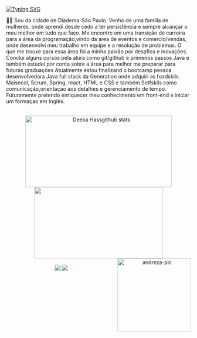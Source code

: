 
[![Typing SVG](https://readme-typing-svg.herokuapp.com/?color=D11C92&size=35&center=true&vCenter=true&width=1000&lines=Olá,+meu+nome+é+Andreza;Sejam+Bem-vindos!;Devenvolvedora+Full+Stack+java+:%29)](https://git.io/typing-svg)

 

<p>🕵‍♀ Sou da cidade de Diadema-São Paulo. Venho de uma familia de mulheres, onde aprendi desde cedo a ter persistência e sempre alcançar o meu melhor em tudo que faço. Me encontro em uma transição de carreira para a área da programação,vindo da area de eventos e comercio/vendas, onde desenvolvi meu trabalho em equipe e a resolução de problemas. O que me trouxe para essa área foi a minha paixão por desafios e inovações. Conclui alguns cursos pela alura como git/github e primeiros passos Java e também estudei por conta sobre a área para melhor me preparar para futuras graduações Atualmente estou finalizand o bootcamp pessoa desenvolvedora Java full stack da Generation onde adquiri as hardskils Maisecol, Scrum, Spring, react, HTML  e CSS  e também  Sotfskils como comunicação,orientaçao aos detalhes e gerenciamento de tempo. Futuramente pretendo enriquecer meu conhecimento em front-end e iniciar um formaçao em Inglês. </p>
<br>
<div align="center">
  <img width="400px" height="195px" src="https://github-readme-stats.vercel.app/api?username=deekahass&show_icons=true&count_private=true&hide_border=true&theme=radical" alt="Deeka Hassgithub stats" /> 
  <img width="350px" height="195px" src="https://github-readme-stats.vercel.app/api/top-langs/?username=deekahass&layout=compact&hide_border=true&theme=radical" /> 
    <img align="right" alt="andreza-pic" height="200";" src="https://cdn.discordapp.com/attachments/1073633125239902280/1090427422572286132/download20230302210804.png">
</div>
<br>

<div align="center">
  <a href="https://www.linkedin.com/in/andreza-silvestre/" target="_blank"><img src="https://img.shields.io/badge/LinkedIn-000000?style=for-the-badge&logo=linkedin&logoColor=white" target="_blank"></a>
       <a href="CTT.Andreza.Silvestre@outlook.com" target="_blank"><img src="https://img.shields.io/badge/Microsoft_Outlook-09D6C1?style=for-the-badge&logo=microsoft-outlook&logoColor=white" target="_blank"></a>
